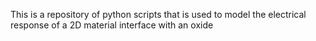 This is a repository of python scripts that is used to model the electrical response of a 2D material interface with an oxide